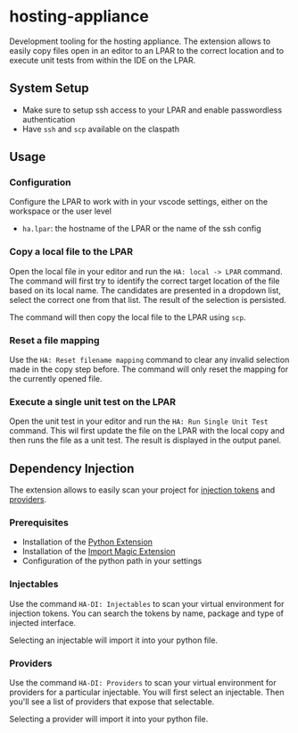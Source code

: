 # hosting-appliance

Development tooling for the hosting appliance. The extension allows to easily copy files open in an editor to an LPAR to the correct location and to execute unit tests from within the IDE on the LPAR.

## System Setup

* Make sure to setup ssh access to your LPAR and enable passwordless authentication
* Have `ssh` and `scp` available on the claspath

## Usage

### Configuration

Configure the LPAR to work with in your vscode settings, either on the workspace or the user level

* `ha.lpar`: the hostname of the LPAR or the name of the ssh config 

### Copy a local file to the LPAR

Open the local file in your editor and run the `HA: local -> LPAR` command. The command will first try to identify the correct target location of the file based on its local name. The candidates are presented in a dropdown list, select the correct one from that list. The result of the selection is persisted. 

The command will then copy the local file to the LPAR using `scp`. 

### Reset a file mapping

Use the `HA: Reset filename mapping` command to clear any invalid selection made in the copy step before. The command will only reset the mapping for the currently opened file.

### Execute a single unit test on the LPAR

Open the unit test in your editor and run the `HA: Run Single Unit Test` command. This wil first update the file on the LPAR with the local copy and then runs the file as a unit test. The result is displayed in the output panel.

## Dependency Injection

The extension allows to easily scan your project for [injection tokens](https://pages.github.ibm.com/ZaaS/hpha-di/hpha_di.api.html#hpha_di.api.Injectable) and [providers](https://pages.github.ibm.com/ZaaS/hpha-di/hpha_di.api.html#hpha_di.api.ProviderDefinition). 

### Prerequisites

* Installation of the [Python Extension](https://marketplace.visualstudio.com/items?itemName=ms-python.python)
* Installation of the [Import Magic Extension](https://marketplace.visualstudio.com/items?itemName=brainfit.vscode-importmagic)
* Configuration of the python path in your settings

### Injectables

Use the command `HA-DI: Injectables` to scan your virtual environment for injection tokens. You can search the tokens by name, package and type of injected interface. 

Selecting an injectable will import it into your python file.

### Providers

Use the command `HA-DI: Providers` to scan your virtual environment for providers for a particular injectable. You will first select an injectable. Then you'll see a list of providers that expose that selectable.

Selecting a provider will import it into your python file.

